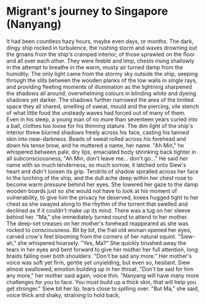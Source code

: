 # Migrant's journey to Singapore (Nanyang) 
 It had been countless hazy hours, maybe even days, or months. The dark, dingy ship rocked in turbulence, the rushing storm and waves drowning out the groans from the ship's cramped interior, of those sprawled on the floor and all over each other. They were feeble and limp, chests rising shallowly in the attempt to breathe in the warm, musty air turned damp from the humidity. The only light came from the stormy sky outside the ship, seeping through the slits between the wooden planks of the low walls in single rays, and providing fleeting moments of illumination as the lightning sharpened the shadows all around, overwhelming colours in blinding white and dyeing shadows yet darker. The shadows further narrowed the area of the limited space they all shared, smelling of sweat, mould and the piercing, vile stench of what little food the unsteady waves had forced out of many of them. 
 Even in his sleep, a young man of no more than seventeen years curled into a ball, clothes too loose for his thinning stature. The dim light of the ship's interior threw blurred shadows freely across his face, casting his tanned skin into near-darkness. Beads of sweat rolled across his forehead and down his tense brow, and he muttered a name, her name. 
 "Ah Min," he whispered between pale, dry lips, emaciated body shrinking back tighter in all subconsciousness, "Ah Min, don't leave me... don't go..." 
 He said her name with so much tenderness, so much sorrow, it latched onto Siew's heart and didn't loosen its grip. Tendrils of shadow spiralled across her face to the lurching of the ship, and the dull ache deep within her chest rose to become warm pressure behind her eyes. She lowered her gaze to the damp wooden boards just so she would not have to look at his moment of vulnerability, to give him the privacy he deserved, knees hugged tight to her chest as she swayed along to the rhythm of the torrent that swelled and declined as if it couldn't make up its mind. 
 There was a tug on her sleeve behind her. "Ma," she immediately turned round to attend to her mother. The deep-set creases on her mother's forehead reappeared as she was rocked to consciousness. Bit by bit, the frail old woman opened her eyes, carved crow's feet blooming from the corners of her natural squint. "Siew-ah," she whispered hoarsely. 
 "Yes, Ma?" She quickly brushed away the tears in her eyes and bent forward to give her mother her full attention, long braids falling over both shoulders. 
 "Don't be sad any more." 
 Her mother's voice was soft yet firm, gentle yet unyielding, but even so, hesitant. Siew almost swallowed, emotion building up in her throat. 
 "Don't be sad for him any more," her mother said again, voice thin. "Nanyang will have many more challenges for you to face. You must build up a thick skin, that will help you get stronger." 
 Siew bit her lip, tears close to spilling over. "But Ma," she said, voice thick and shaky, straining to hold back, 
